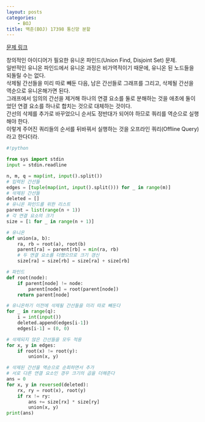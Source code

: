 ```yaml
---
layout: posts
categories:
    - BOJ
title: 백준(BOJ) 17398 통신망 분할
---
```


[문제 링크](https://www.acmicpc.net/problem/17398)

창의적인 아이디어가 필요한 유니온 파인드(Union Find, Disjoint Set) 문제.  
일반적인 유니온 파인드에서 유니온 과정은 비가역적이기 때문에, 유니온 된 노드들을 되돌릴 수는 없다.  
삭제될 간선들을 미리 따로 빼둔 다음, 남은 간선들로 그래프를 그리고, 삭제될 간선을 역순으로 유니온해가면 된다.  
그래프에서 임의의 간선을 제거해 하나의 연결 요소를 둘로 분해하는 것을 애초에 둘이었던 연결 요소를 하나로 합치는 것으로 대체하는 것이다.  
간선의 삭제를 추가로 바꾸었으니 순서도 정반대가 되어야 하므로 쿼리를 역순으로 실행해야 한다.  
이렇게 주어진 쿼리들의 순서를 뒤바꿔서 실행하는 것을 오프라인 쿼리(Offline Query)라고 한다더라.  


```python
#!python

from sys import stdin
input = stdin.readline

n, m, q = map(int, input().split())
# 입력된 간선들
edges = [tuple(map(int, input().split())) for _ in range(m)]
# 삭제된 간선들
deleted = []
# 유니온 파인드를 위한 리스트
parent = list(range(n + 1))
# 각 연결 요소의 크기
size = [1 for _ in range(n + 1)]

# 유니온
def union(a, b):
    ra, rb = root(a), root(b)
    parent[ra] = parent[rb] = min(ra, rb)
    # 두 연결 요소를 더했으므로 크기 갱신
    size[ra] = size[rb] = size[ra] + size[rb]

# 파인드
def root(node):
    if parent[node] != node:
        parent[node] = root(parent[node])
    return parent[node]

# 유니온하기 이전에 삭제될 간선들을 미리 따로 빼둔다
for _ in range(q):
    i = int(input())
    deleted.append(edges[i-1])
    edges[i-1] = (0, 0)

# 삭제되지 않은 간선들을 모두 적용
for x, y in edges:
    if root(x) != root(y):
        union(x, y)

# 삭제된 간선을 역순으로 순회하면서 추가
# 서로 다른 연결 요소인 경우 크기의 곱을 더해준다
ans = 0
for x, y in reversed(deleted):
    rx, ry = root(x), root(y)
    if rx != ry:
        ans += size[rx] * size[ry]
        union(x, y)
print(ans)

```
